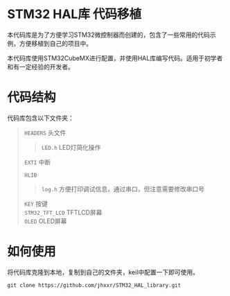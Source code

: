 # STM32 HAL库 代码移植
本代码库是为了方便学习STM32微控制器而创建的，包含了一些常用的代码示例，方便移植到自己的项目中。

本代码库使用STM32CubeMX进行配置，并使用HAL库编写代码。适用于初学者和有一定经验的开发者。

# 代码结构
代码库包含以下文件夹：

> `HEADERS`    头文件
> 
> >  `LED.h` LED灯简化操作   
> > 
> `EXTI` 中断   
> 
> `HLIB`
> 
> > `log.h` 方便打印调试信息，通过串口，但注意需要修改串口号  
> >  
> `KEY` 按键   
> `STM32_TFT_LCD` TFTLCD屏幕   
> `OLED` OLED屏幕   
# 如何使用
将代码库克隆到本地，复制到自己的文件夹，keil中配置一下即可使用。
```shell
git clone https://github.com/jhxxr/STM32_HAL_library.git
```